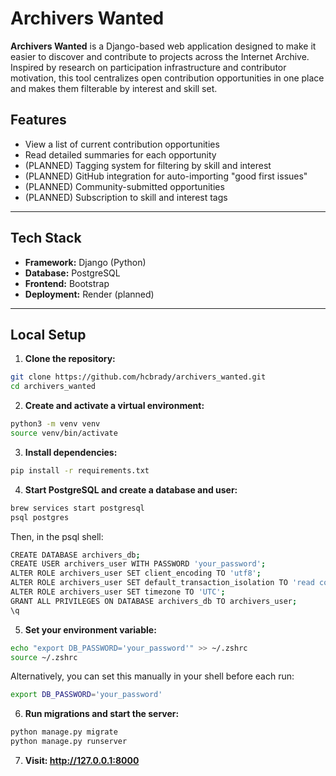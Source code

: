 # Archivers Wanted

**Archivers Wanted** is a Django-based web application designed to make it easier to discover and contribute to projects across the Internet Archive. Inspired by research on participation infrastructure and contributor motivation, this tool centralizes open contribution opportunities in one place and makes them filterable by interest and skill set.

## Features

- View a list of current contribution opportunities
- Read detailed summaries for each opportunity
- (PLANNED) Tagging system for filtering by skill and interest
- (PLANNED) GitHub integration for auto-importing "good first issues"
- (PLANNED) Community-submitted opportunities
- (PLANNED) Subscription to skill and interest tags

---

## Tech Stack

- **Framework:** Django (Python)
- **Database:** PostgreSQL
- **Frontend:** Bootstrap
- **Deployment:** Render (planned)

---

## Local Setup

1. **Clone the repository:**

```bash
git clone https://github.com/hcbrady/archivers_wanted.git
cd archivers_wanted
```

2. **Create and activate a virtual environment:**

```bash
python3 -m venv venv
source venv/bin/activate
```

3. **Install dependencies:**
```bash
pip install -r requirements.txt
```

4. **Start PostgreSQL and create a database and user:**
```bash
brew services start postgresql
psql postgres
```
Then, in the psql shell:
```bash
CREATE DATABASE archivers_db;
CREATE USER archivers_user WITH PASSWORD 'your_password';
ALTER ROLE archivers_user SET client_encoding TO 'utf8';
ALTER ROLE archivers_user SET default_transaction_isolation TO 'read committed';
ALTER ROLE archivers_user SET timezone TO 'UTC';
GRANT ALL PRIVILEGES ON DATABASE archivers_db TO archivers_user;
\q
```
5. **Set your environment variable:**
```bash
echo "export DB_PASSWORD='your_password'" >> ~/.zshrc
source ~/.zshrc
```
Alternatively, you can set this manually in your shell before each run:
```bash
export DB_PASSWORD='your_password'
```

6. **Run migrations and start the server:**
```bash
python manage.py migrate
python manage.py runserver
```

7. **Visit: http://127.0.0.1:8000**





